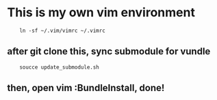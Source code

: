 # This is my own vim environment

        ln -sf ~/.vim/vimrc ~/.vimrc
## after git clone this, sync submodule for vundle
        soucce update_submodule.sh
## then, open vim :BundleInstall, done!
